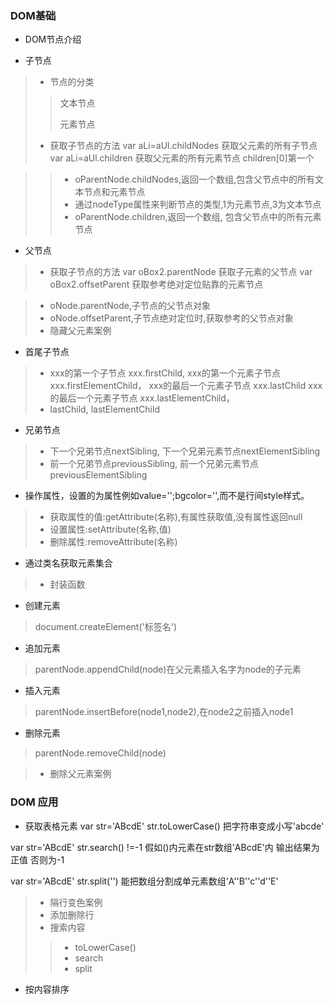### DOM基础

* DOM节点介绍

* 子节点

> * 节点的分类
>> 文本节点
>> 
>> 元素节点
> * 获取子节点的方法
var aLi=aUl.childNodes 获取父元素的所有子节点
var aLi=aUl.children 获取父元素的所有元素节点 children[0]第一个

>> * oParentNode.childNodes,返回一个数组,包含父节点中的所有文本节点和元素节点
>> * 通过nodeType属性来判断节点的类型,1为元素节点,3为文本节点
>> * oParentNode.children,返回一个数组, 包含父节点中的所有元素节点

* 父节点
> * 获取子节点的方法
var oBox2.parentNode 获取子元素的父节点
var oBox2.offsetParent 获取参考绝对定位贴靠的元素节点

> * oNode.parentNode,子节点的父节点对象
> * oNode.offsetParent,子节点绝对定位时,获取参考的父节点对象 
> * 隐藏父元素案例

* 首尾子节点

> * xxx的第一个子节点 xxx.firstChild, 
xxx的第一个元素子节点 xxx.firstElementChild，
xxx的最后一个元素子节点 xxx.lastChild
xxx的最后一个元素子节点 xxx.lastElementChild，
> * lastChild, lastElementChild

* 兄弟节点

> * 下一个兄弟节点nextSibling,
下一个兄弟元素节点nextElementSibling
> * 前一个兄弟节点previousSibling,
前一个兄弟元素节点previousElementSibling

* 操作属性，设置的为属性例如value='';bgcolor='',而不是行间style样式。

> * 获取属性的值:getAttribute(名称),有属性获取值,没有属性返回null 
> * 设置属性:setAttribute(名称,值) 
> * 删除属性:removeAttribute(名称) 

* 通过类名获取元素集合

> * 封装函数

* 创建元素
> document.createElement('标签名')

* 追加元素
> parentNode.appendChild(node)在父元素插入名字为node的子元素

* 插入元素
> parentNode.insertBefore(node1,node2),在node2之前插入node1

* 删除元素
> parentNode.removeChild(node)


> * 删除父元素案例

### DOM 应用
* 获取表格元素
var str='ABcdE'
str.toLowerCase() 把字符串变成小写'abcde'

var str='ABcdE'
str.search() !=-1 假如()内元素在str数组'ABcdE'内 输出结果为正值 否则为-1

var str='ABcdE'
str.split('') 能把数组分割成单元素数组'A''B''c''d''E'

> * 隔行变色案例
> * 添加删除行
> * 搜索内容
>> * toLowerCase()
>> * search
>> * split

* 按内容排序